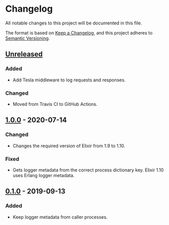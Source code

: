 # Changelog
All notable changes to this project will be documented in this file.

The format is based on [Keep a Changelog](https://keepachangelog.com/en/1.0.0/),
and this project adheres to [Semantic Versioning](https://semver.org/spec/v2.0.0.html).

## [Unreleased]
### Added
- Add Tesla middleware to log requests and responses.

### Changed
- Moved from Travis CI to GitHub Actions.

## [1.0.0] - 2020-07-14
### Changed
- Changes the required version of Elixir from 1.9 to 1.10.

### Fixed
- Gets logger metadata from the correct process dictionary key. Elixir 1.10
uses Erlang logger metadata.

## [0.1.0] - 2019-09-13
### Added
- Keep logger metadata from caller processes.

[Unreleased]: https://github.com/FindHotel/meta_logger/compare/1.0.0...HEAD
[1.0.0]: https://github.com/FindHotel/meta_logger/compare/0.1.0...1.0.0
[0.1.0]: https://github.com/FindHotel/meta_logger/releases/tag/0.1.0
